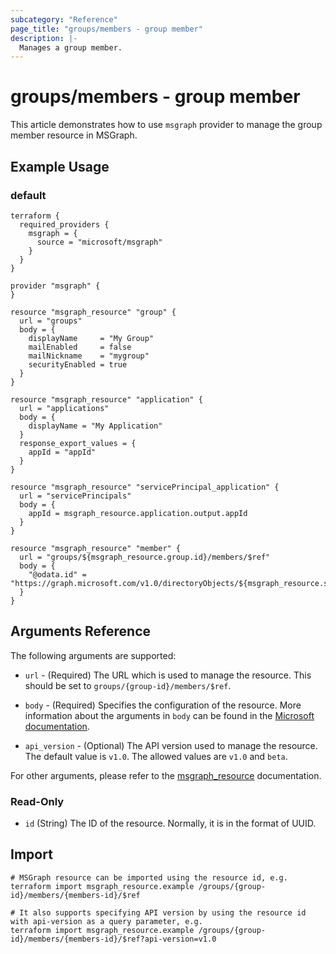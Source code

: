 ```yaml
---
subcategory: "Reference"
page_title: "groups/members - group member"
description: |-
  Manages a group member.
---
```


# groups/members - group member

This article demonstrates how to use `msgraph` provider to manage the group member resource in MSGraph.

## Example Usage

### default

```hcl
terraform {
  required_providers {
    msgraph = {
      source = "microsoft/msgraph"
    }
  }
}

provider "msgraph" {
}

resource "msgraph_resource" "group" {
  url = "groups"
  body = {
    displayName     = "My Group"
    mailEnabled     = false
    mailNickname    = "mygroup"
    securityEnabled = true
  }
}

resource "msgraph_resource" "application" {
  url = "applications"
  body = {
    displayName = "My Application"
  }
  response_export_values = {
    appId = "appId"
  }
}

resource "msgraph_resource" "servicePrincipal_application" {
  url = "servicePrincipals"
  body = {
    appId = msgraph_resource.application.output.appId
  }
}

resource "msgraph_resource" "member" {
  url = "groups/${msgraph_resource.group.id}/members/$ref"
  body = {
    "@odata.id" = "https://graph.microsoft.com/v1.0/directoryObjects/${msgraph_resource.servicePrincipal_application.id}"
  }
}

```



## Arguments Reference

The following arguments are supported:

* `url` - (Required) The URL which is used to manage the resource. This should be set to `groups/{group-id}/members/$ref`.

* `body` - (Required) Specifies the configuration of the resource. More information about the arguments in `body` can be found in the [Microsoft documentation](https://learn.microsoft.com/en-us/azure/templates/groups/members?pivots=deployment-language-terraform).

* `api_version` - (Optional) The API version used to manage the resource. The default value is `v1.0`. The allowed values are `v1.0` and `beta`.

For other arguments, please refer to the [msgraph_resource](https://registry.terraform.io/providers/Microsoft/msgraph/latest/docs/resources/resource) documentation.

### Read-Only

- `id` (String) The ID of the resource. Normally, it is in the format of UUID.

## Import

 ```shell
 # MSGraph resource can be imported using the resource id, e.g.
 terraform import msgraph_resource.example /groups/{group-id}/members/{members-id}/$ref
 
 # It also supports specifying API version by using the resource id with api-version as a query parameter, e.g.
 terraform import msgraph_resource.example /groups/{group-id}/members/{members-id}/$ref?api-version=v1.0
 ```
